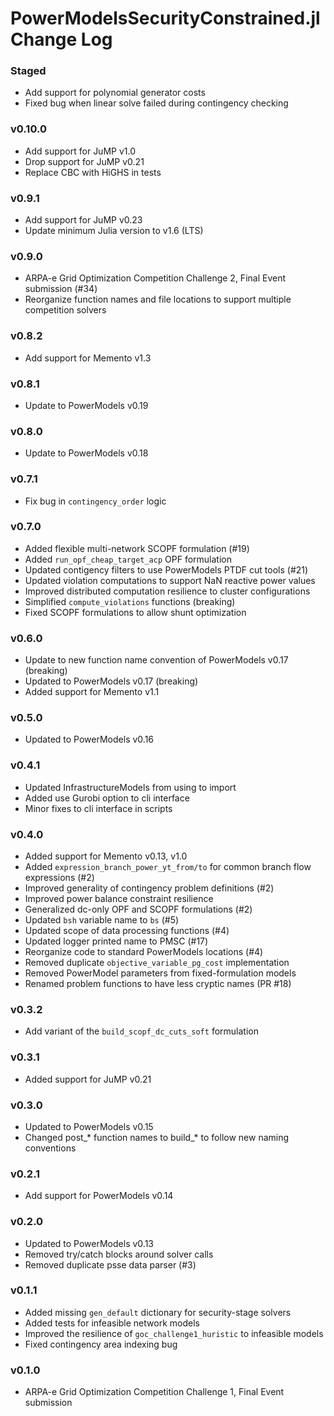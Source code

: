 PowerModelsSecurityConstrained.jl Change Log
============================================

### Staged
- Add support for polynomial generator costs
- Fixed bug when linear solve failed during contingency checking

### v0.10.0
- Add support for JuMP v1.0
- Drop support for JuMP v0.21
- Replace CBC with HiGHS in tests

### v0.9.1
- Add support for JuMP v0.23
- Update minimum Julia version to v1.6 (LTS)

### v0.9.0
- ARPA-e Grid Optimization Competition Challenge 2, Final Event submission (#34)
- Reorganize function names and file locations to support multiple competition solvers

### v0.8.2
- Add support for Memento v1.3

### v0.8.1
- Update to PowerModels v0.19

### v0.8.0
- Update to PowerModels v0.18

### v0.7.1
- Fix bug in `contingency_order` logic

### v0.7.0
- Added flexible multi-network SCOPF formulation (#19)
- Added `run_opf_cheap_target_acp` OPF formulation
- Updated contigency filters to use PowerModels PTDF cut tools (#21)
- Updated violation computations to support NaN reactive power values
- Improved distributed computation resilience to cluster configurations
- Simplified `compute_violations` functions (breaking)
- Fixed SCOPF formulations to allow shunt optimization

### v0.6.0
- Update to new function name convention of PowerModels v0.17 (breaking)
- Updated to PowerModels v0.17 (breaking)
- Added support for Memento v1.1

### v0.5.0
- Updated to PowerModels v0.16

### v0.4.1
- Updated InfrastructureModels from using to import
- Added use Gurobi option to cli interface
- Minor fixes to cli interface in scripts

### v0.4.0
- Added support for Memento v0.13, v1.0
- Added `expression_branch_power_yt_from/to` for common branch flow expressions (#2)
- Improved generality of contingency problem definitions (#2)
- Improved power balance constraint resilience
- Generalized dc-only OPF and SCOPF formulations (#2)
- Updated `bsh` variable name to `bs` (#5)
- Updated scope of data processing functions (#4)
- Updated logger printed name to PMSC (#17)
- Reorganize code to standard PowerModels locations (#4)
- Removed duplicate `objective_variable_pg_cost` implementation
- Removed PowerModel parameters from fixed-formulation models
- Renamed problem functions to have less cryptic names (PR #18)

### v0.3.2
- Add variant of the `build_scopf_dc_cuts_soft` formulation

### v0.3.1
- Added support for JuMP v0.21

### v0.3.0
- Updated to PowerModels v0.15
- Changed post_* function names to build_* to follow new naming conventions

### v0.2.1
- Add support for PowerModels v0.14

### v0.2.0
- Updated to PowerModels v0.13
- Removed try/catch blocks around solver calls
- Removed duplicate psse data parser (#3)

### v0.1.1
- Added missing `gen_default` dictionary for security-stage solvers
- Added tests for infeasible network models
- Improved the resilience of `goc_challenge1_huristic` to infeasible models
- Fixed contingency area indexing bug

### v0.1.0
- ARPA-e Grid Optimization Competition Challenge 1, Final Event submission
